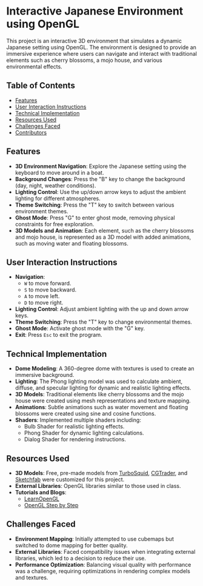 # Interactive Japanese Environment using OpenGL

This project is an interactive 3D environment that simulates a dynamic Japanese setting using OpenGL. The environment is designed to provide an immersive experience where users can navigate and interact with traditional elements such as cherry blossoms, a mojo house, and various environmental effects.

## Table of Contents
- [Features](#features)
- [User Interaction Instructions](#user-interaction-instructions)
- [Technical Implementation](#technical-implementation)
- [Resources Used](#resources-used)
- [Challenges Faced](#challenges-faced)
- [Contributors](#contributors)

## Features

- **3D Environment Navigation**: Explore the Japanese setting using the keyboard to move around in a boat.
- **Background Changes**: Press the "B" key to change the background (day, night, weather conditions).
- **Lighting Control**: Use the up/down arrow keys to adjust the ambient lighting for different atmospheres.
- **Theme Switching**: Press the "T" key to switch between various environment themes.
- **Ghost Mode**: Press "G" to enter ghost mode, removing physical constraints for free exploration.
- **3D Models and Animation**: Each element, such as the cherry blossoms and mojo house, is represented as a 3D model with added animations, such as moving water and floating blossoms.

## User Interaction Instructions

- **Navigation**:
  - `W` to move forward.
  - `S` to move backward.
  - `A` to move left.
  - `D` to move right.
- **Lighting Control**: Adjust ambient lighting with the up and down arrow keys.
- **Theme Switching**: Press the "T" key to change environmental themes.
- **Ghost Mode**: Activate ghost mode with the "G" key.
- **Exit**: Press `Esc` to exit the program.

## Technical Implementation

- **Dome Modeling**: A 360-degree dome with textures is used to create an immersive background.
- **Lighting**: The Phong lighting model was used to calculate ambient, diffuse, and specular lighting for dynamic and realistic lighting effects.
- **3D Models**: Traditional elements like cherry blossoms and the mojo house were created using mesh representations and texture mapping.
- **Animations**: Subtle animations such as water movement and floating blossoms were created using sine and cosine functions.
- **Shaders**: Implemented multiple shaders including:
  - Bulb Shader for realistic lighting effects.
  - Phong Shader for dynamic lighting calculations.
  - Dialog Shader for rendering instructions.

## Resources Used

- **3D Models**: Free, pre-made models from [TurboSquid](https://www.turbosquid.com), [CGTrader](https://www.cgtrader.com), and [Sketchfab](https://sketchfab.com) were customized for this project.
- **External Libraries**: OpenGL libraries similar to those used in class.
- **Tutorials and Blogs**:
  - [LearnOpenGL](https://learnopengl.com/)
  - [OpenGL Step by Step](https://ogldev.org/)

## Challenges Faced

- **Environment Mapping**: Initially attempted to use cubemaps but switched to dome mapping for better quality.
- **External Libraries**: Faced compatibility issues when integrating external libraries, which led to a decision to reduce their use.
- **Performance Optimization**: Balancing visual quality with performance was a challenge, requiring optimizations in rendering complex models and textures.
